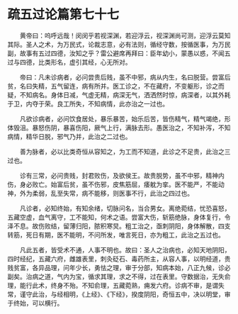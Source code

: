 # 疏五过论篇第七十七

　　黄帝曰：呜呼远哉！闵闵乎若视深渊，若迎浮云，视深渊尚可测，迎浮云莫知其际。圣人之术，为万民式，论裁志意，必有法则，循经守数，按循医事，为万民副，故事有五过四德，汝知之乎？雷公避席再拜曰：臣年幼小，蒙愚以惑，不闻五过与四德，比类形名，虚引其经，心无所对。

　　帝曰：凡未诊病者，必问尝贵后贱，虽不中邪，病从内生，名曰脱营。尝富后贫，名曰失精，五气留连，病有所并。医工诊之，不在藏府，不变躯形，诊之而疑，不知病名。身体日减，气虚无精，病深无气，洒洒然时惊，病深者，以其外耗于卫，内夺于荣。良工所失，不知病情，此亦治之一过也。

　　凡欲诊病者，必问饮食居处，暴乐暴苦，始乐后苦，皆伤精气，精气竭绝，形体毁沮。暴怒伤阴，暴喜伤阳，厥气上行，满脉去形。愚医治之，不知补泻，不知病情，精华日脱，邪气乃并，此治之二过也。

　　善为脉者，必以比类奇恒从容知之，为工而不知道，此诊之不足贵，此治之三过也。

　　诊有三常，必问贵贱，封君败伤，及欲侯王。故贵脱势，虽不中邪，精神内伤，身必败亡。始富后贫，虽不伤邪，皮焦筋屈，痿躭为挛。医不能严，不能动神，外为柔弱，乱至失常，病不能移，则医事不行，此治之四过也。

　　凡诊者，必知终始，有知余绪，切脉问名，当合男女。离绝菀结，忧恐喜怒，五藏空虚，血气离守，工不能知，何术之语。尝富大伤，斩筋绝脉，身体复行，令泽不息。故伤败结，留薄归阳，脓积寒炅。粗工治之，亟刺阴阳，身体解散，四支转筋，死日有期，医不能明，不问所发，唯言死日，亦为粗工，此治之五过也。

　　凡此五者，皆受术不通，人事不明也。故曰：圣人之治病也，必知天地阴阳，四时经纪，五藏六府，雌雄表里，刺灸砭石、毒药所主，从容人事，以明经道，贵贱贫富，各异品理，问年少长，勇怯之理，审于分部，知病本始，八正九候，诊必副矣。治病之道，气内为宝，循求其理，求之不得，过在表里。守数据治，无失俞理，能行此术，终身不殆。不知俞理，五藏菀熟，痈发六府。诊病不审，是谓失常，谨守此治，与经相明，《上经》、《下经》，揆度阴阳，奇恒五中，决以明堂，审于终始，可以横行。

